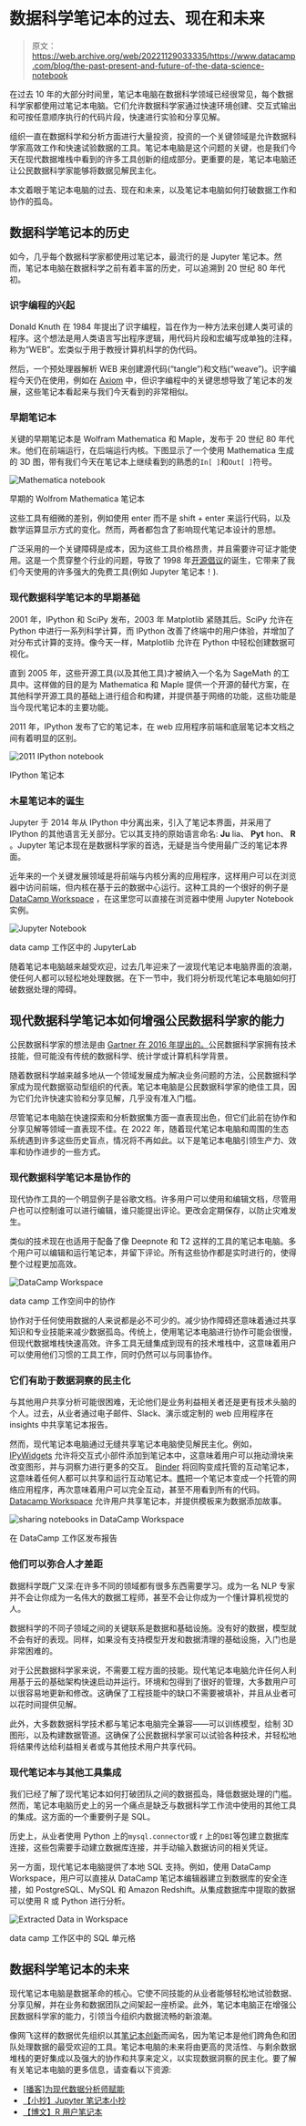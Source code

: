 # 数据科学笔记本的过去、现在和未来

> 原文：<https://web.archive.org/web/20221129033335/https://www.datacamp.com/blog/the-past-present-and-future-of-the-data-science-notebook>

在过去 10 年的大部分时间里，笔记本电脑在数据科学领域已经很常见，每个数据科学家都使用过笔记本电脑。它们允许数据科学家通过快速环境创建、交互式输出和可按任意顺序执行的代码片段，快速进行实验和分享见解。

组织一直在数据科学和分析方面进行大量投资，投资的一个关键领域是允许数据科学家高效工作和快速试验数据的工具。笔记本电脑是这个问题的关键，也是我们今天在现代数据堆栈中看到的许多工具创新的组成部分。更重要的是，笔记本电脑还让公民数据科学家能够将数据见解民主化。

本文着眼于笔记本电脑的过去、现在和未来，以及笔记本电脑如何打破数据工作和协作的孤岛。

## 数据科学笔记本的历史

如今，几乎每个数据科学家都使用过笔记本，最流行的是 Jupyter 笔记本。然而，笔记本电脑在数据科学之前有着丰富的历史，可以追溯到 20 世纪 80 年代初。

### 识字编程的兴起

Donald Knuth 在 1984 年提出了识字编程，旨在作为一种方法来创建人类可读的程序。这个想法是用人类语言写出程序逻辑，用代码片段和宏编写成单独的注释，称为“WEB”。宏类似于用于教授计算机科学的伪代码。

然后，一个预处理器解析 WEB 来创建源代码(“tangle”)和文档(“weave”)。识字编程今天仍在使用，例如在 [Axiom](https://web.archive.org/web/20220810140007/http://www.axiom-developer.org/) 中，但识字编程中的关键思想导致了笔记本的发展，这些笔记本看起来与我们今天看到的非常相似。

### 早期笔记本

关键的早期笔记本是 Wolfram Mathematica 和 Maple，发布于 20 世纪 80 年代末。他们在前端运行，在后端运行内核。下图显示了一个使用 Mathematica 生成的 3D 图，带有我们今天在笔记本上继续看到的熟悉的`In[ ]`和`Out[ ]`符号。

![Mathematica notebook](img/09304a5810138dad83a49edc52a3dc5c.png)

早期的 Wolfrom Mathematica 笔记本

这些工具有细微的差别，例如使用 enter 而不是 shift + enter 来运行代码，以及数学运算显示方式的变化。然而，两者都包含了影响现代笔记本设计的思想。

广泛采用的一个关键障碍是成本，因为这些工具价格昂贵，并且需要许可证才能使用。这是一个贯穿整个行业的问题，导致了 1998 年[开源倡议](https://web.archive.org/web/20220810140007/https://en.wikipedia.org/wiki/Open_Source_Initiative)的诞生，它带来了我们今天使用的许多强大的免费工具(例如 Jupyter 笔记本！).

### 现代数据科学笔记本的早期基础

2001 年，IPython 和 SciPy 发布，2003 年 Matplotlib 紧随其后。SciPy 允许在 Python 中进行一系列科学计算，而 IPython 改善了终端中的用户体验，并增加了对分布式计算的支持。像今天一样，Matplotlib 允许在 Python 中轻松创建数据可视化。

直到 2005 年，这些开源工具(以及其他工具)才被纳入一个名为 SageMath 的工具中。这样做的目的是为 Mathematica 和 Maple 提供一个开源的替代方案，在其他科学开源工具的基础上进行组合和构建，并提供基于网络的功能，这些功能是当今现代笔记本的主要功能。

2011 年，IPython 发布了它的笔记本，在 web 应用程序前端和底层笔记本文档之间有着明显的区别。

![2011 IPython notebook](img/2e56470d409e38104dd2fa97c666986c.png)

IPython 笔记本

### 木星笔记本的诞生

Jupyter 于 2014 年从 IPython 中分离出来，引入了笔记本界面，并采用了 IPython 的其他语言无关部分。它以其支持的原始语言命名: **Ju** lia、 **Pyt** hon、 **R** 。Jupyter 笔记本现在是数据科学家的首选，无疑是当今使用最广泛的笔记本界面。

近年来的一个关键发展领域是将前端与内核分离的应用程序，这样用户可以在浏览器中访问前端，但内核在基于云的数据中心运行。这种工具的一个很好的例子是 [DataCamp Workspace](https://web.archive.org/web/20220810140007/https://www.datacamp.com/workspace) ，在这里您可以直接在浏览器中使用 Jupyter Notebook 实例。

![Jupyter Notebook](img/2c4432dd75a64641c5626e648ee789db.png)

data camp 工作区中的 JupyterLab

随着笔记本电脑越来越受欢迎，过去几年迎来了一波现代笔记本电脑界面的浪潮，使任何人都可以轻松地处理数据。在下一节中，我们将分析现代笔记本电脑如何打破数据处理的障碍。

## 现代数据科学笔记本如何增强公民数据科学家的能力

公民数据科学家的想法是由 [Gartner 在 2016 年提出的。](https://web.archive.org/web/20220810140007/https://www.gartner.com/en/documents/3534848)公民数据科学家拥有技术技能，但可能没有传统的数据科学、统计学或计算机科学背景。

随着数据科学越来越多地从一个领域发展成为解决业务问题的方法，公民数据科学家成为现代数据驱动型组织的代表。笔记本电脑是公民数据科学家的绝佳工具，因为它们允许快速实验和分享见解，几乎没有准入门槛。

尽管笔记本电脑在快速探索和分析数据集方面一直表现出色，但它们此前在协作和分享见解等领域一直表现不佳。在 2022 年，随着现代笔记本电脑和周围的生态系统遇到许多这些历史盲点，情况将不再如此。以下是笔记本电脑引领生产力、效率和协作进步的一些方式。

### 现代数据科学笔记本是协作的

现代协作工具的一个明显例子是谷歌文档。许多用户可以使用和编辑文档，尽管用户也可以控制谁可以进行编辑，谁只能提出评论。更改会定期保存，以防止灾难发生。

类似的技术现在也适用于配备了像 Deepnote 和 T2 这样的工具的笔记本电脑。多个用户可以编辑和运行笔记本，并留下评论。所有这些协作都是实时进行的，使得整个过程更加高效。

![DataCamp Workspace](img/d12a8a91cd66c00a0fb77ccf506f0aee.png)

data camp 工作空间中的协作

协作对于任何使用数据的人来说都是必不可少的。减少协作障碍还意味着通过共享知识和专业技能来减少数据孤岛。传统上，使用笔记本电脑进行协作可能会很慢，但现代数据堆栈快速高效。许多工具无缝集成到现有的技术堆栈中，这意味着用户可以使用他们习惯的工具工作，同时仍然可以与同事协作。

### 它们有助于数据洞察的民主化

与其他用户共享分析可能很困难，无论他们是业务利益相关者还是更有技术头脑的个人。过去，从业者通过电子邮件、Slack、演示或定制的 web 应用程序在 insights 中共享笔记本报告。

然而，现代笔记本电脑通过无缝共享笔记本电脑使见解民主化。例如， [IPyWidgets](https://web.archive.org/web/20220810140007/https://ipywidgets.readthedocs.io/en/latest/) 允许将交互式小部件添加到笔记本中，这意味着用户可以拖动滑块来改变图形，并与洞察力进行更多的交互。 [Binder](https://web.archive.org/web/20220810140007/https://mybinder.org/) 将回购变成托管的互动笔记本，这意味着任何人都可以共享和运行互动笔记本。[瞧](https://web.archive.org/web/20220810140007/https://blog.jupyter.org/and-voil%C3%A0-f6a2c08a4a93)把一个笔记本变成一个托管的网络应用程序，再次意味着用户可以完全互动，甚至不用看到所有的代码。 [Datacamp Workspace](https://web.archive.org/web/20220810140007/https://workspace-docs.datacamp.com/) 允许用户共享笔记本，并提供模板来为数据添加故事。

![sharing notebooks in DataCamp Workspace](img/9fed65f906e11b6d8d3d8a26b0b8cbb7.png)

在 DataCamp 工作区发布报告

### 他们可以弥合人才差距

数据科学既广又深:在许多不同的领域都有很多东西需要学习。成为一名 NLP 专家并不会让你成为一名伟大的数据工程师，甚至不会让你成为一个懂计算机视觉的人。

数据科学的不同子领域之间的关键联系是数据和基础设施。没有好的数据，模型就不会有好的表现。同样，如果没有支持模型开发和数据清理的基础设施，入门也是非常困难的。

对于公民数据科学家来说，不需要工程方面的技能。现代笔记本电脑允许任何人利用基于云的基础架构快速启动并运行。环境和包得到了很好的管理，大多数用户可以很容易地更新和修改。这确保了工程技能中的缺口不需要被填补，并且从业者可以花时间提供见解。

此外，大多数数据科学技术都与笔记本电脑完全兼容——可以训练模型，绘制 3D 图形，以及构建数据管道。这确保了公民数据科学家可以试验各种技术，并轻松地将结果传达给利益相关者或与其他技术用户共享代码。

### 现代笔记本与其他工具集成

我们已经了解了现代笔记本如何打破团队之间的数据孤岛，降低数据处理的门槛。然而，笔记本电脑历史上的另一个痛点是缺乏与数据科学工作流中使用的其他工具的集成。这方面的一个重要例子是 SQL。

历史上，从业者使用 Python 上的``mysql.connector``或 r 上的``DBI``等包建立数据库连接，这些包需要手动建立数据库连接，并手动输入数据访问的相关凭证。

另一方面，现代笔记本电脑提供了本地 SQL 支持。例如，使用 DataCamp Workspace，用户可以直接从 DataCamp 笔记本编辑器建立到数据库的安全连接，如 PostgreSQL、MySQL 和 Amazon Redshift。从集成数据库中提取的数据可以使用 R 或 Python 进行分析。

![Extracted Data in Workspace](img/23380b9f66f61dc6850c312f9eda1f36.png)

data camp 工作区中的 SQL 单元格

## 数据科学笔记本的未来

现代笔记本电脑是数据革命的核心。它使不同技能的从业者能够轻松地试验数据、分享见解，并在业务和数据团队之间架起一座桥梁。此外，笔记本电脑正在增强公民数据科学家的能力，引领当今组织内数据流畅的新浪潮。

像网飞这样的数据优先组织以其[笔记本创新](https://web.archive.org/web/20220810140007/https://netflixtechblog.com/notebook-innovation-591ee3221233)而闻名，因为笔记本是他们跨角色和团队处理数据的最受欢迎的工具。笔记本电脑的未来将由更高的灵活性、与剩余数据堆栈的更好集成以及强大的协作和共享来定义，以实现数据洞察的民主化。要了解有关笔记本电脑的更多信息，请查看以下资源:

*   [[播客]为现代数据分析师赋能](https://web.archive.org/web/20220810140007/https://www.datacamp.com/podcast/empowering-the-modern-data-analyst)
*   [【小抄】Jupyter 笔记本小抄](https://web.archive.org/web/20220810140007/https://www.datacamp.com/cheat-sheet/jupyter-notebook-cheat-sheet)
*   [【博文】R 用户笔记本](https://web.archive.org/web/20220810140007/https://www.datacamp.com/blog/notebooks-for-r-users)